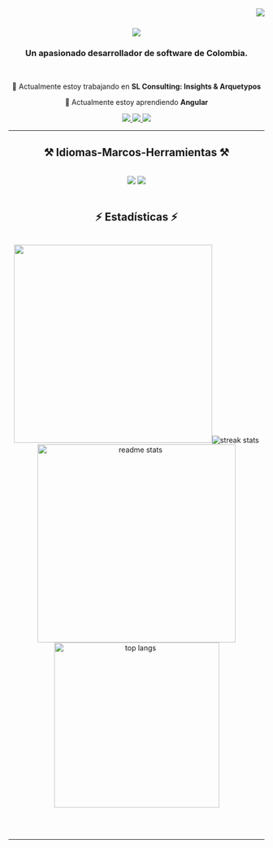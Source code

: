 <img align="right" src="https://visitor-badge.laobi.icu/badge?page_id=salesp07.salesp07" />

<h1 align="center">
    <img src="https://readme-typing-svg.herokuapp.com/?font=Righteous&size=35&center=true&vCenter=true&width=500&height=70&duration=4000&lines=Hola!+👋;+Soy+Jackson+Londoño!;" />
</h1>

<h3 align="center">Un apasionado desarrollador de software de Colombia.</h3>

<br/>

<div align="center">
 
 🔭 Actualmente estoy trabajando en **SL Consulting: Insights & Arquetypos**
 
 🌱 Actualmente estoy aprendiendo **Angular**

 </div>
 
<div align="center"> 
  <a href="mailto:alexisjacksonlon213@gmail.com">
    <img src="https://img.shields.io/badge/Gmail-333333?style=for-the-badge&logo=gmail&logoColor=red" />
  </a>
  <a href="https://co.linkedin.com/in/jackson-l-56886a1b6?trk=public_profile_samename-profile" target="_blank">
    <img src="https://img.shields.io/badge/LinkedIn-0077B5?style=for-the-badge&logo=linkedin&logoColor=white" target="_blank" />
  </a>
  <a href="https://jacksonlb.vercel.app/" target="_blank">
     <img src="https://img.shields.io/badge/Portfolio-FF5722?style=for-the-badge&logo=todoist&logoColor=white" target="_blank" />
  </a>
</div>

 <hr/>
 
<h2 align="center">⚒️ Idiomas-Marcos-Herramientas ⚒️</h2>
<br/>
<div align="center">
    <img src="https://skillicons.dev/icons?i=react,bootstrap,html,css,vscode,github,figma,git" />
    <img src="https://skillicons.dev/icons?i=nodejs,python,javascript,firebase,mongodb,java,mysql" /><br>
</div>

<br/>


<h2 align="center">⚡ Estadísticas ⚡</h2>
<br>
<div align=center>
  <img width=390 src="https://git.io/streak-stats"><img src="https://github-readme-streak-stats.herokuapp.com?user=Alexxis4ever&theme=nightowl&hide_border=true&locale=es&date_format=M%20j%5B%2C%20Y%5D" alt="streak stats"/>
    
  <img width=390 src="https://github-readme-stats-Alexxis4ever.vercel.app/api?username=Alexxis4ever&count_private=true&show_icons=true&theme=react&rank_icon=github&border_radius=10" alt="readme stats" />
  <br/>
  
  <img width=325 align="center" src="https://github-readme-stats-Alexxis4ever.vercel.app/api/top-langs/?username=salesp07&hide=HTML&langs_count=8&layout=compact&theme=react&border_radius=10&size_weight=0.5&count_weight=0.5&exclude_repo=github-readme-stats" alt="top langs" />
</div>

<br/><br/>

<hr/>

<br/>

<br/>
